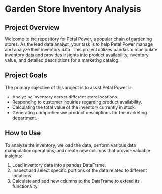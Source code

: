 # Garden Store Inventory Analysis

## Project Overview

Welcome to the repository for Petal Power, a popular chain of gardening stores. As the lead data analyst, your task is to help Petal Power manage and analyze their inventory data. This project utilizes pandas to manipulate inventory data and provides insights into product availability, inventory value, and detailed descriptions for a marketing catalog.

## Project Goals

The primary objective of this project is to assist Petal Power in:

- Analyzing inventory across different store locations.
- Responding to customer inquiries regarding product availability.
- Calculating the total value of the inventory currently in stock.
- Generating comprehensive product descriptions for the marketing department.

## How to Use

To analyze the inventory, we load the data, perform various data manipulation operations, and create new columns that provide valuable insights:

1. Load inventory data into a pandas DataFrame.
2. Inspect and select specific portions of the data related to different locations.
3. Calculate and add new columns to the DataFrame to extend its functionality.

